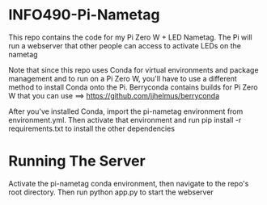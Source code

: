 # INFO490-Pi-Nametag
This repo contains the code for my Pi Zero W + LED Nametag.  The Pi will run a webserver that other people can access to activate LEDs on the nametag

Note that since this repo uses Conda for virtual environments and package management and to run on a Pi Zero W, you'll have to
   use a different method to install Conda onto the Pi.  Berryconda contains builds for Pi Zero W that you can use
   ==> https://github.com/jjhelmus/berryconda

After you've installed Conda, import the pi-nametag environment from environment.yml.  Then activate that environment and run
	pip install -r requirements.txt
to install the other dependencies


# Running The Server

Activate the pi-nametag conda environment, then navigate to the repo's root directory.  Then run 
	python app.py
to start the webserver

